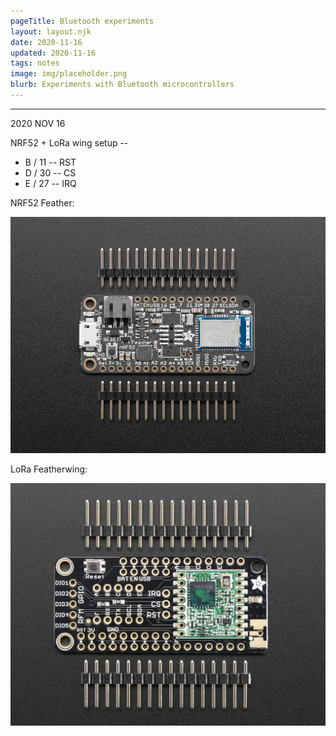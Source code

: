 ```yaml
---
pageTitle: Bluetooth experiments
layout: layout.njk
date: 2020-11-16
updated: 2020-11-16
tags: notes 
image: img/placeholder.png
blurb: Experiments with Bluetooth microcontrollers
---
```


---

2020 NOV 16


NRF52 + LoRa wing setup --

- B / 11 -- RST
- D / 30 -- CS
- E / 27 -- IRQ

NRF52 Feather:

[![](/img/co2/nrf52_pinout.jpg)](/img/co2/nrf52_pinout.jpg)


LoRa Featherwing:

[![](/img/bluetooth/lora_featherwing.jpg)](/img/bluetooth/lora_featherwing.jpg)












